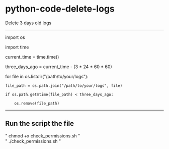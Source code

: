 # python-code-delete-logs
Delete 3 days old logs
        
   
__________________________________________________________________________________________________________________________________________________
           
import os                                        
                  
import time                   
                
current_time = time.time()
   
three_days_ago = current_time - (3 * 24 * 60 * 60)    

for file in os.listdir("/path/to/your/logs"):

    file_path = os.path.join("/path/to/your/logs", file)
    
    if os.path.getmtime(file_path) < three_days_ago:
    
        os.remove(file_path)




___________________________________________________________________________________________________________________________________________________



## Run the script the file 
 " chmod +x check_permissions.sh "  
 " ./check_permissions.sh <filename> "

 
